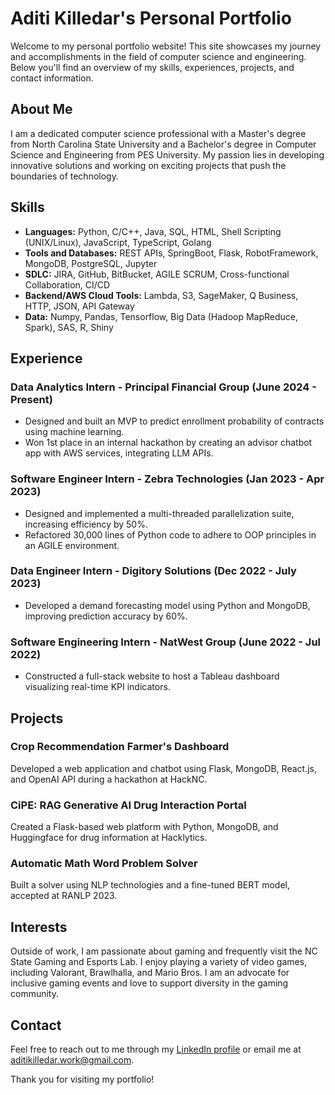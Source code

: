 # Aditi Killedar's Personal Portfolio

Welcome to my personal portfolio website! This site showcases my journey and accomplishments in the field of computer science and engineering. Below you'll find an overview of my skills, experiences, projects, and contact information.

## About Me

I am a dedicated computer science professional with a Master's degree from North Carolina State University and a Bachelor's degree in Computer Science and Engineering from PES University. My passion lies in developing innovative solutions and working on exciting projects that push the boundaries of technology.

## Skills

- **Languages:** Python, C/C++, Java, SQL, HTML, Shell Scripting (UNIX/Linux), JavaScript, TypeScript, Golang
- **Tools and Databases:** REST APIs, SpringBoot, Flask, RobotFramework, MongoDB, PostgreSQL, Jupyter
- **SDLC:** JIRA, GitHub, BitBucket, AGILE SCRUM, Cross-functional Collaboration, CI/CD
- **Backend/AWS Cloud Tools:** Lambda, S3, SageMaker, Q Business, HTTP, JSON, API Gateway
- **Data:** Numpy, Pandas, Tensorflow, Big Data (Hadoop MapReduce, Spark), SAS, R, Shiny

## Experience

### Data Analytics Intern - Principal Financial Group (June 2024 - Present)
- Designed and built an MVP to predict enrollment probability of contracts using machine learning.
- Won 1st place in an internal hackathon by creating an advisor chatbot app with AWS services, integrating LLM APIs.

### Software Engineer Intern - Zebra Technologies (Jan 2023 - Apr 2023)
- Designed and implemented a multi-threaded parallelization suite, increasing efficiency by 50%.
- Refactored 30,000 lines of Python code to adhere to OOP principles in an AGILE environment.

### Data Engineer Intern - Digitory Solutions (Dec 2022 - July 2023)
- Developed a demand forecasting model using Python and MongoDB, improving prediction accuracy by 60%.

### Software Engineering Intern - NatWest Group (June 2022 - Jul 2022)
- Constructed a full-stack website to host a Tableau dashboard visualizing real-time KPI indicators.

## Projects

### Crop Recommendation Farmer's Dashboard
Developed a web application and chatbot using Flask, MongoDB, React.js, and OpenAI API during a hackathon at HackNC.

### CiPE: RAG Generative AI Drug Interaction Portal
Created a Flask-based web platform with Python, MongoDB, and Huggingface for drug information at Hacklytics.

### Automatic Math Word Problem Solver
Built a solver using NLP technologies and a fine-tuned BERT model, accepted at RANLP 2023.

## Interests

Outside of work, I am passionate about gaming and frequently visit the NC State Gaming and Esports Lab. I enjoy playing a variety of video games, including Valorant, Brawlhalla, and Mario Bros. I am an advocate for inclusive gaming events and love to support diversity in the gaming community.

## Contact

Feel free to reach out to me through my [LinkedIn profile](https://www.linkedin.com/in/aditikilledar) or email me at [aditikilledar.work@gmail.com](mailto:aditikilledar.work@gmail.com).

Thank you for visiting my portfolio!
